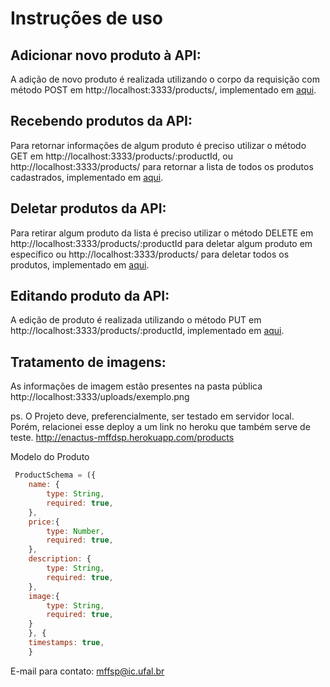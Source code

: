 # Instruções de uso



## Adicionar novo produto à API:

A adição de novo produto é realizada utilizando o corpo da requisição com método POST em http://localhost:3333/products/, implementado em <a href=https://github.com/mffdsp/ENACTUS/blob/master/public/routes/productRouter.js>aqui</a>.

## Recebendo produtos da API:

Para retornar informações de algum produto é preciso utilizar o método GET em http://localhost:3333/products/:productId, ou http://localhost:3333/products/ para retornar a lista de todos os produtos cadastrados, implementado em <a href=https://github.com/mffdsp/ENACTUS/blob/master/public/routes/productRouter.js>aqui</a>.

## Deletar produtos da API:

Para retirar algum produto da lista é preciso utilizar o método DELETE em http://localhost:3333/products/:productId para deletar algum produto em específico ou http://localhost:3333/products/ para deletar todos os produtos, implementado em <a href=https://github.com/mffdsp/ENACTUS/blob/master/public/routes/productRouter.js>aqui</a>.

## Editando produto da API:

A edição de produto é realizada utilizando o método PUT em http://localhost:3333/products/:productId, implementado em <a href=https://github.com/mffdsp/ENACTUS/blob/master/public/routes/productRouter.js>aqui</a>.

## Tratamento de imagens:

As informações de imagem estão presentes na pasta pública http://localhost:3333/uploads/exemplo.png

ps. O Projeto deve, preferencialmente, ser testado em servidor local. Porém, relacionei esse deploy a um link no heroku que também serve de teste. http://enactus-mffdsp.herokuapp.com/products

Modelo do Produto
```javascript
 ProductSchema = ({  
    name: {
        type: String,
        required: true,
    },
    price:{
        type: Number,
        required: true,
    },
    description: {
        type: String,
        required: true,
    },
    image:{
        type: String,
        required: true,
    }
    }, {
    timestamps: true,
    }
```

E-mail para contato: <a href="mffsp@ic.ufal.br">mffsp@ic.ufal.br</a>
